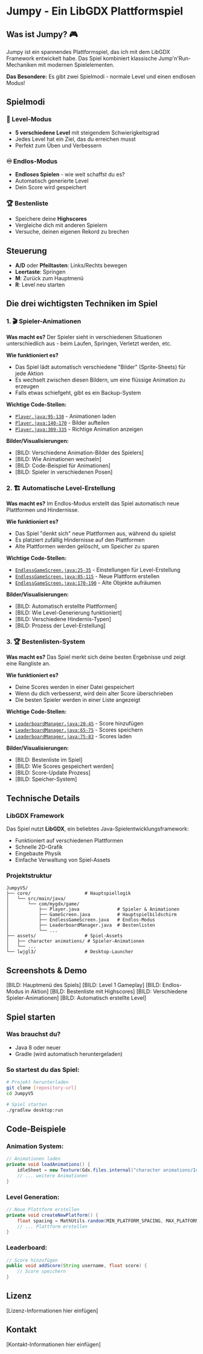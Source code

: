 # Jumpy - Ein LibGDX Plattformspiel

## Was ist Jumpy? 🎮
Jumpy ist ein spannendes Plattformspiel, das ich mit dem LibGDX Framework entwickelt habe. 
Das Spiel kombiniert klassische Jump'n'Run-Mechaniken mit modernen Spielelementen.

**Das Besondere:** Es gibt zwei Spielmodi - normale Level und einen endlosen Modus!

## Spielmodi

### 🎯 Level-Modus
- **5 verschiedene Level** mit steigendem Schwierigkeitsgrad
- Jedes Level hat ein Ziel, das du erreichen musst
- Perfekt zum Üben und Verbessern

### ♾️ Endlos-Modus  
- **Endloses Spielen** - wie weit schaffst du es?
- Automatisch generierte Level
- Dein Score wird gespeichert

### 🏆 Bestenliste
- Speichere deine **Highscores**
- Vergleiche dich mit anderen Spielern
- Versuche, deinen eigenen Rekord zu brechen

## Steuerung
- **A/D** oder **Pfeiltasten**: Links/Rechts bewegen
- **Leertaste**: Springen
- **M**: Zurück zum Hauptmenü
- **R**: Level neu starten

## Die drei wichtigsten Techniken im Spiel

### 1. 🎬 Spieler-Animationen
**Was macht es?**
Der Spieler sieht in verschiedenen Situationen unterschiedlich aus - beim Laufen, Springen, Verletzt werden, etc.

**Wie funktioniert es?**
- Das Spiel lädt automatisch verschiedene "Bilder" (Sprite-Sheets) für jede Aktion
- Es wechselt zwischen diesen Bildern, um eine flüssige Animation zu erzeugen
- Falls etwas schiefgeht, gibt es ein Backup-System

**Wichtige Code-Stellen:**
- [`Player.java:95-130`](core/src/main/java/com/mygdx/game/Player.java#L95-L130) - Animationen laden
- [`Player.java:140-170`](core/src/main/java/com/mygdx/game/Player.java#L140-L170) - Bilder aufteilen
- [`Player.java:309-335`](core/src/main/java/com/mygdx/game/Player.java#L309-L335) - Richtige Animation anzeigen

**Bilder/Visualisierungen:**
- [BILD: Verschiedene Animation-Bilder des Spielers]
- [BILD: Wie Animationen wechseln]
- [BILD: Code-Beispiel für Animationen]
- [BILD: Spieler in verschiedenen Posen]

### 2. 🏗️ Automatische Level-Erstellung
**Was macht es?**
Im Endlos-Modus erstellt das Spiel automatisch neue Plattformen und Hindernisse.

**Wie funktioniert es?**
- Das Spiel "denkt sich" neue Plattformen aus, während du spielst
- Es platziert zufällig Hindernisse auf den Plattformen
- Alte Plattformen werden gelöscht, um Speicher zu sparen

**Wichtige Code-Stellen:**
- [`EndlessGameScreen.java:25-35`](core/src/main/java/com/mygdx/game/EndlessGameScreen.java#L25-L35) - Einstellungen für Level-Erstellung
- [`EndlessGameScreen.java:85-115`](core/src/main/java/com/mygdx/game/EndlessGameScreen.java#L85-L115) - Neue Plattform erstellen
- [`EndlessGameScreen.java:170-190`](core/src/main/java/com/mygdx/game/EndlessGameScreen.java#L170-L190) - Alte Objekte aufräumen

**Bilder/Visualisierungen:**
- [BILD: Automatisch erstellte Plattformen]
- [BILD: Wie Level-Generierung funktioniert]
- [BILD: Verschiedene Hindernis-Typen]
- [BILD: Prozess der Level-Erstellung]

### 3. 🏆 Bestenlisten-System
**Was macht es?**
Das Spiel merkt sich deine besten Ergebnisse und zeigt eine Rangliste an.

**Wie funktioniert es?**
- Deine Scores werden in einer Datei gespeichert
- Wenn du dich verbesserst, wird dein alter Score überschrieben
- Die besten Spieler werden in einer Liste angezeigt

**Wichtige Code-Stellen:**
- [`LeaderboardManager.java:20-45`](core/src/main/java/com/mygdx/game/LeaderboardManager.java#L20-L45) - Score hinzufügen
- [`LeaderboardManager.java:65-75`](core/src/main/java/com/mygdx/game/LeaderboardManager.java#L65-L75) - Scores speichern
- [`LeaderboardManager.java:75-83`](core/src/main/java/com/mygdx/game/LeaderboardManager.java#L75-L83) - Scores laden

**Bilder/Visualisierungen:**
- [BILD: Bestenliste im Spiel]
- [BILD: Wie Scores gespeichert werden]
- [BILD: Score-Update Prozess]
- [BILD: Speicher-System]

## Technische Details

### LibGDX Framework
Das Spiel nutzt **LibGDX**, ein beliebtes Java-Spielentwicklungsframework:
- Funktioniert auf verschiedenen Plattformen
- Schnelle 2D-Grafik
- Eingebaute Physik
- Einfache Verwaltung von Spiel-Assets

### Projektstruktur
```
JumpyV5/
├── core/                    # Hauptspiellogik
│   └── src/main/java/
│       └── com/mygdx/game/
│           ├── Player.java              # Spieler & Animationen
│           ├── GameScreen.java          # Hauptspielbildschirm
│           ├── EndlessGameScreen.java   # Endlos-Modus
│           ├── LeaderboardManager.java  # Bestenlisten
│           └── ...
├── assets/                  # Spiel-Assets
│   ├── character animations/ # Spieler-Animationen
│   └── ...
└── lwjgl3/                  # Desktop-Launcher
```

## Screenshots & Demo
[BILD: Hauptmenü des Spiels]
[BILD: Level 1 Gameplay]
[BILD: Endlos-Modus in Aktion]
[BILD: Bestenliste mit Highscores]
[BILD: Verschiedene Spieler-Animationen]
[BILD: Automatisch erstellte Level]

## Spiel starten

### Was brauchst du?
- Java 8 oder neuer
- Gradle (wird automatisch heruntergeladen)

### So startest du das Spiel:
```bash
# Projekt herunterladen
git clone [repository-url]
cd JumpyV5

# Spiel starten
./gradlew desktop:run
```

## Code-Beispiele

### Animation System:
```java
// Animationen laden
private void loadAnimations() {
    idleSheet = new Texture(Gdx.files.internal("character animations/Idle/Player Idle 48x48.png"));
    // ... weitere Animationen
}
```

### Level Generation:
```java
// Neue Plattform erstellen
private void createNewPlatform() {
    float spacing = MathUtils.random(MIN_PLATFORM_SPACING, MAX_PLATFORM_SPACING);
    // ... Plattform erstellen
}
```

### Leaderboard:
```java
// Score hinzufügen
public void addScore(String username, float score) {
    // Score speichern
}
```

## Lizenz
[Lizenz-Informationen hier einfügen]

## Kontakt
[Kontakt-Informationen hier einfügen]
